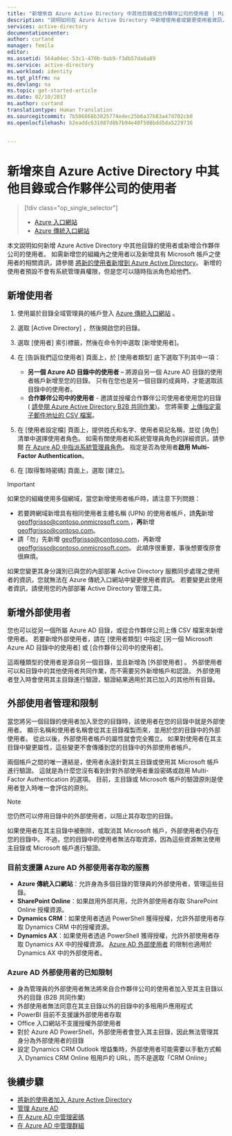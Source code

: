 ```yaml
---
title: "新增來自 Azure Active Directory 中其他目錄或合作夥伴公司的使用者 | Microsoft Docs"
description: "說明如何在 Azure Active Directory 中新增使用者或變更使用者資訊，包括外部使用者和來賓使用者。"
services: active-directory
documentationcenter: 
author: curtand
manager: femila
editor: 
ms.assetid: 564a04ec-53c1-470b-9ab9-f3db57da0a89
ms.service: active-directory
ms.workload: identity
ms.tgt_pltfrm: na
ms.devlang: na
ms.topic: get-started-article
ms.date: 02/10/2017
ms.author: curtand
translationtype: Human Translation
ms.sourcegitcommit: 7b506668b3025774edec25b6a37b83a47d702cb0
ms.openlocfilehash: b2eaddc631087d8b7b94e40f508bdd5da5229736


---
```

# <a name="add-users-from-other-directories-or-partner-companies-in-azure-active-directory"></a>新增來自 Azure Active Directory 中其他目錄或合作夥伴公司的使用者
> [!div class="op_single_selector"]
> * [Azure 入口網站](active-directory-users-create-external-azure-portal.md)
> * [Azure 傳統入口網站](active-directory-create-users-external.md)
>
>

本文說明如何新增 Azure Active Directory 中其他目錄的使用者或新增合作夥伴公司的使用者。 如需新增您的組織內之使用者以及新增具有 Microsoft 帳戶之使用者的相關資訊，請參閱 [將新的使用者新增到 Azure Active Directory](active-directory-create-users.md)。 新增的使用者預設不會有系統管理員權限，但是您可以隨時指派角色給他們。

## <a name="add-a-user"></a>新增使用者
1. 使用屬於目錄全域管理員的帳戶登入 [Azure 傳統入口網站](https://manage.windowsazure.com) 。
2. 選取 [Active Directory] ，然後開啟您的目錄。
3. 選取 [使用者] 索引標籤，然後在命令列中選取 [新增使用者]。
4. 在 [告訴我們這位使用者] 頁面上，於 [使用者類型] 底下選取下列其中一項：

   * **另一個 Azure AD 目錄中的使用者** – 將源自另一個 Azure AD 目錄的使用者帳戶新增至您的目錄。 只有在您也是另一個目錄的成員時，才能選取該目錄中的使用者。
   * **合作夥伴公司中的使用者** - 邀請並授權合作夥伴公司使用者使用您的目錄 ( [請參閱 Azure Active Directory B2B 共同作業](active-directory-b2b-what-is-azure-ad-b2b.md))。 您將需要 [上傳指定電子郵件地址的 CSV 檔案](active-directory-b2b-references-csv-file-format.md)。
5. 在 [使用者設定檔] 頁面上，提供姓氏和名字、使用者易記名稱，並從 [角色] 清單中選擇使用者角色。 如需有關使用者和系統管理員角色的詳細資訊，請參閱 [在 Azure AD 中指派系統管理員角色](active-directory-assign-admin-roles.md)。 指定是否為使用者**啟用 Multi-Factor Authentication**。
6. 在 [取得暫時密碼] 頁面上，選取 [建立]。

> [!IMPORTANT]
> 如果您的組織使用多個網域，當您新增使用者帳戶時，請注意下列問題：
>
> * 若要跨網域新增具有相同使用者主體名稱 (UPN) 的使用者帳戶，請**先**新增 geoffgrisso@contoso.onmicrosoft.com,，**再**新增 geoffgrisso@contoso.com。
> * 請「勿」先新增 geoffgrisso@contoso.com，再新增 geoffgrisso@contoso.onmicrosoft.com。 此順序很重要，事後想要復原會很麻煩。
>
>

如果您變更其身分識別已與您的內部部署 Active Directory 服務同步處理之使用者的資訊，您就無法在 Azure 傳統入口網站中變更使用者資訊。 若要變更此使用者資訊，請使用您的內部部署 Active Directory 管理工具。

## <a name="add-external-users"></a>新增外部使用者
您也可以從另一個所屬 Azure AD 目錄，或從合作夥伴公司上傳 CSV 檔案來新增使用者。 若要新增外部使用者，請在 [使用者類型] 中指定 [另一個 Microsoft Azure AD 目錄中的使用者] 或 [合作夥伴公司中的使用者]。

這兩種類型的使用者是源自另一個目錄，並且新增為 [外部使用者] 。 外部使用者可以和目錄中的其他使用者共同作業，而不需要另外新增帳戶和認證。 外部使用者登入時會使用其主目錄進行驗證，驗證結果適用於其已加入的其他所有目錄。

## <a name="external-user-management-and-limitations"></a>外部使用者管理和限制
當您將另一個目錄的使用者加入至您的目錄時，該使用者在您的目錄中就是外部使用者。 顯示名稱和使用者名稱會從其主目錄複製而來，並用於您的目錄中的外部使用者。 從此以後，外部使用者帳戶的屬性就會完全獨立。 如果對使用者在其主目錄中變更屬性，這些變更不會傳播到您的目錄中的外部使用者帳戶。

兩個帳戶之間的唯一連結是，使用者永遠針對其主目錄或使用其 Microsoft 帳戶進行驗證。 這就是為什麼您沒有看到針對外部使用者重設密碼或啟用 Multi-Factor Authentication 的選項。 目前，主目錄或 Microsoft 帳戶的驗證原則是使用者登入時唯一會評估的原則。

> [!NOTE]
> 您仍然可以停用目錄中的外部使用者，以阻止其存取您的目錄。
>
>

如果使用者在其主目錄中被刪除，或取消其 Microsoft 帳戶，外部使用者仍存在您的目錄中。 不過，您的目錄中的使用者無法存取資源，因為這些資源無法使用主目錄或 Microsoft 帳戶進行驗證。

### <a name="services-that-currently-support-access-by-azure-ad-external-users"></a>目前支援讓 Azure AD 外部使用者存取的服務
* **Azure 傳統入口網站**：允許身為多個目錄的管理員的外部使用者，管理這些目錄。
* **SharePoint Online**：如果啟用外部共用，允許外部使用者存取 SharePoint Online 授權資源。
* **Dynamics CRM**：如果使用者透過 PowerShell 獲得授權，允許外部使用者存取 Dynamics CRM 中的授權資源。
* **Dynamics AX**：如果使用者透過 PowerShell 獲得授權，允許外部使用者存取 Dynamics AX 中的授權資源。 [Azure AD 外部使用者](#known-limitations-of-azure-ad-external-users) 的限制也適用於 Dynamics AX 中的外部使用者。

### <a name="known-limitations-of-azure-ad-external-users"></a>Azure AD 外部使用者的已知限制
* 身為管理員的外部使用者無法將來自合作夥伴公司的使用者加入至其主目錄以外的目錄 (B2B 共同作業)
* 外部使用者無法同意在其主目錄以外的目錄中的多租用戶應用程式
* PowerBI 目前不支援讓外部使用者存取
* Office 入口網站不支援授權外部使用者
* 對於 Azure AD PowerShell，外部使用者會登入其主目錄，因此無法管理其身分為外部使用者的目錄
* 設定 Dynamics CRM Outlook 增益集時，外部使用者可能需要以手動方式輸入 Dynamics CRM Online 租用戶的 URL，而不是選取「CRM Online」

## <a name="whats-next"></a>後續步驟
* [將新的使用者加入 Azure Active Directory](active-directory-create-users.md)
* [管理 Azure AD](active-directory-administer.md)
* [在 Azure AD 中管理密碼](active-directory-manage-passwords.md)
* [在 Azure AD 中管理群組](active-directory-manage-groups.md)



<!--HONumber=Jan17_HO5-->


